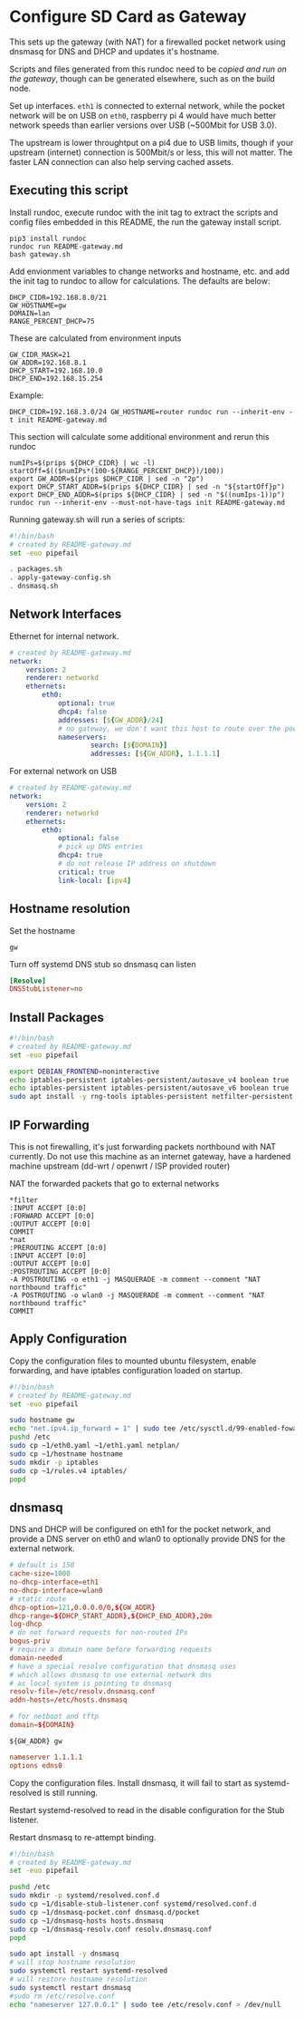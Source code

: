# Configure SD Card as Gateway

This sets up the gateway (with NAT) for a firewalled pocket network using dnsmasq for DNS and DHCP and updates it's hostname.

Scripts and files generated from this rundoc need to be *copied and run on the gateway*, though can be generated elsewhere, such as on the build node.

Set up interfaces.  `eth1` is connected to external network, while the pocket network will be on USB on `eth0`, raspberry pi 4 would have much better network speeds than earlier versions over USB (~500Mbit for USB 3.0).

The upstream is lower throughtput on a pi4 due to USB limits, though if your upstream (internet) connection is 500Mbit/s or less, this will not matter.  The faster LAN connection can also help serving cached assets.

## Executing this script

Install rundoc, execute rundoc with the init tag to extract the scripts and config files embedded in this README, the run the gateway install script.

```
pip3 install rundoc
rundoc run README-gateway.md
bash gateway.sh 
```

Add envionment variables to change networks and hostname, etc. and add the init tag to rundoc to allow for calculations.  The defaults are below:

```env
DHCP_CIDR=192.168.8.0/21
GW_HOSTNAME=gw
DOMAIN=lan
RANGE_PERCENT_DHCP=75
```

These are calculated from environment inputs

```env
GW_CIDR_MASK=21
GW_ADDR=192.168.8.1
DHCP_START=192.168.10.0
DHCP_END=192.168.15.254
```

Example:

```
DHCP_CIDR=192.168.3.0/24 GW_HOSTNAME=router rundoc run --inherit-env -t init README-gateway.md
```

This section will calculate some additional environment and rerun this rundoc

```bash#init
numIPs=$(prips ${DHCP_CIDR} | wc -l)
startOff=$(($numIPs*(100-${RANGE_PERCENT_DHCP})/100))
export GW_ADDR=$(prips $DHCP_CIDR | sed -n "2p")
export DHCP_START_ADDR=$(prips ${DHCP_CIDR} | sed -n "${startOff}p")
export DHCP_END_ADDR=$(prips ${DHCP_CIDR} | sed -n "$((numIps-1))p")
rundoc run --inherit-env --must-not-have-tags init README-gateway.md
```

Running gateway.sh will run a series of scripts:

```create-file:gateway.sh
#!/bin/bash
# created by README-gateway.md
set -euo pipefail

. packages.sh
. apply-gateway-config.sh
. dnsmasq.sh
```

## Network Interfaces

Ethernet for internal network.
```r-create-file:eth0.yaml
# created by README-gateway.md
network:
    version: 2
    renderer: networkd
    ethernets:
        eth0:
            optional: true
            dhcp4: false
            addresses: [${GW_ADDR}/24]
            # no gateway, we don't want this host to route over the pocket
            nameservers:
                    search: [${DOMAIN}]
                    addresses: [${GW_ADDR}, 1.1.1.1]
```

For external network on USB

```create-file:eth1.yaml
# created by README-gateway.md
network:
    version: 2
    renderer: networkd
    ethernets:
        eth0:
            optional: false
            # pick up DNS entries
            dhcp4: true
            # do not release IP address on shutdown
            critical: true
            link-local: [ipv4]
```


## Hostname resolution

Set the hostname

```create-file:hostname
gw
```

Turn off systemd DNS stub so dnsmasq can listen 
```create-file:disable-stub-listener.conf
[Resolve]
DNSStubListener=no
```

## Install Packages

```create-file:packages.sh
#!/bin/bash
# created by README-gateway.md
set -euo pipefail

export DEBIAN_FRONTEND=noninteractive
echo iptables-persistent iptables-persistent/autosave_v4 boolean true | sudo debconf-set-selections
echo iptables-persistent iptables-persistent/autosave_v6 boolean true | sudo debconf-set-selections
sudo apt install -y rng-tools iptables-persistent netfilter-persistent net-tools prips
```

## IP Forwarding

This is not firewalling, it's just forwarding packets northbound with NAT currently.  Do not use this machine as an internet gateway, have a hardened machine upstream (dd-wrt / openwrt / ISP provided router)

NAT the forwarded packets that go to external networks
```create-file:rules.v4
*filter
:INPUT ACCEPT [0:0]
:FORWARD ACCEPT [0:0]
:OUTPUT ACCEPT [0:0]
COMMIT
*nat
:PREROUTING ACCEPT [0:0]
:INPUT ACCEPT [0:0]
:OUTPUT ACCEPT [0:0]
:POSTROUTING ACCEPT [0:0]
-A POSTROUTING -o eth1 -j MASQUERADE -m comment --comment "NAT northbound traffic"
-A POSTROUTING -o wlan0 -j MASQUERADE -m comment --comment "NAT northbound traffic"
COMMIT
```


## Apply Configuration

Copy the configuration files to mounted ubuntu filesystem, enable forwarding, and have iptables configuration loaded on startup.
```create-file:apply-gateway-config.sh
#!/bin/bash
# created by README-gateway.md
set -euo pipefail

sudo hostname gw
echo "net.ipv4.ip_forward = 1" | sudo tee /etc/sysctl.d/99-enabled-fowarding.conf > /dev/null
pushd /etc
sudo cp ~1/eth0.yaml ~1/eth1.yaml netplan/
sudo cp ~1/hostname hostname
sudo mkdir -p iptables
sudo cp ~1/rules.v4 iptables/
popd
```

## dnsmasq

DNS and DHCP will be configured on eth1 for the pocket network, and provide a DNS server on eth0 and wlan0 to optionally provide DNS for the external network.

```r-create-file:dnsmasq-pocket.conf
# default is 150
cache-size=1000
no-dhcp-interface=eth1
no-dhcp-interface=wlan0
# static route
dhcp-option=121,0.0.0.0/0,${GW_ADDR}
dhcp-range=${DHCP_START_ADDR},${DHCP_END_ADDR},20m
log-dhcp
# do not forward requests for non-routed IPs
bogus-priv
# require a domain name before forwarding requests
domain-needed
# have a special resolve configuration that dnsmasq uses
# which allows dnsmasq to use external network dns
# as local system is pointing to dnsmasq
resolv-file=/etc/resolv.dnsmasq.conf
addn-hosts=/etc/hosts.dnsmasq

# for netboot and tftp
domain=${DOMAIN}
```

```r-create-file:dnsmasq-hosts
${GW_ADDR} gw
```

```create-file:dnsmasq-resolv.conf
nameserver 1.1.1.1
options edns0
```

Copy the configuration files. Install dnsmasq, it will fail to start as systemd-resolved is still running.

Restart systemd-resolved to read in the disable configuration for the Stub listener.

Restart dnsmasq to re-attempt binding.

```create-file:dnsmasq.sh
#!/bin/bash
# created by README-gateway.md
set -euo pipefail

pushd /etc
sudo mkdir -p systemd/resolved.conf.d
sudo cp ~1/disable-stub-listener.conf systemd/resolved.conf.d
sudo cp ~1/dnsmasq-pocket.conf dnsmasq.d/pocket
sudo cp ~1/dnsmasq-hosts hosts.dnsmasq
sudo cp ~1/dnsmasq-resolv.conf resolv.dnsmasq.conf
popd

sudo apt install -y dnsmasq
# will stop hostname resolution
sudo systemctl restart systemd-resolved
# will restore hostname resolution
sudo systemctl restart dnsmasq
#sudo rm /etc/resolve.conf
echo "nameserver 127.0.0.1" | sudo tee /etc/resolv.conf > /dev/null
```
